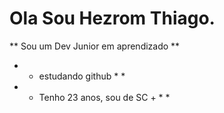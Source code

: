 # Ola Sou Hezrom Thiago.

** Sou um Dev Junior em aprendizado ** 

* * estudando github * *
 
* * Tenho 23 anos, sou de SC +  * *
